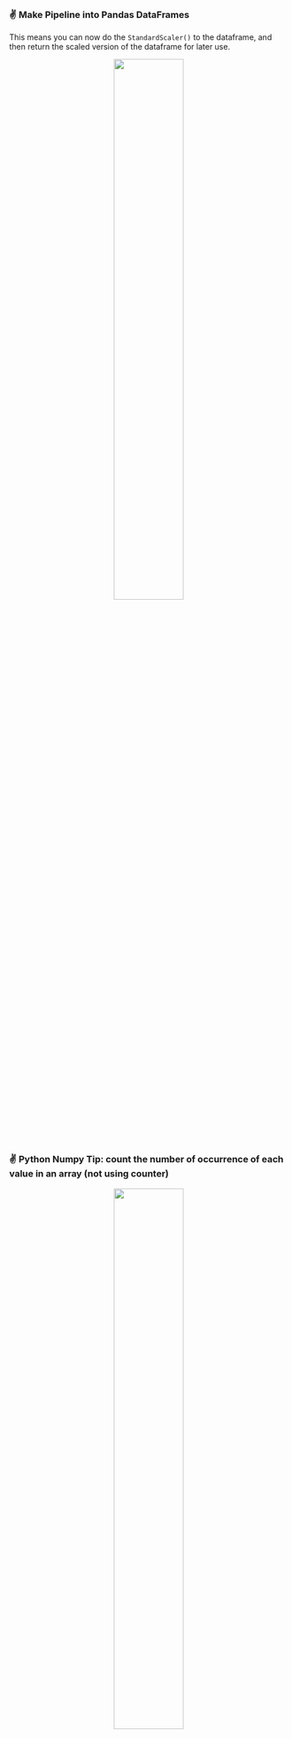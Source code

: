 ### :v: Make Pipeline into Pandas DataFrames
This means you can now do the `StandardScaler()` to the dataframe, and then return the scaled version of the dataframe for later use.

<p align="center">
  <img src="https://github.com/sbdrchauhan/DataScience_ML_Notes/blob/main/code_snippets/images/ml_scaler_to_df.png" width=50% height=50%>
</p>

### :v: Python Numpy Tip: count the number of occurrence of each value in an array (not using counter)

<p align="center">
  <img src="https://github.com/sbdrchauhan/DataScience_ML_Notes/blob/main/code_snippets/images/numpy_bincount.png" width=50% height=50%>
</p>
